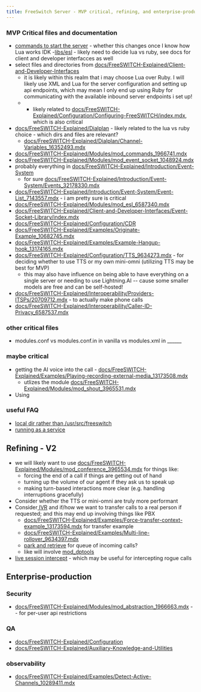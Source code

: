 ```yaml
---
title: FreeSwitch Server - MVP critical, refining, and enterprise-production documentation
---
```


### MVP Critical files and documentation
-  [commands to start the server](https://github.com/signalwire/freeswitch-docs/blob/main/docs/FreeSWITCH-Explained/Miscellaneous/FAQ/index.mdx#freeswitch--nc) - whether this changes once I know how Lua works IDK
-[libs/esl](https://github.com/signalwire/freeswitch/tree/master/libs/esl) - likely need to decide lua vs ruby, see docs for client and developer interfacces as well
- select files and directories from [docs/FreeSWITCH-Explained/Client-and-Developer-Interfaces](https://github.com/signalwire/freeswitch-docs/tree/main/docs/FreeSWITCH-Explained/Client-and-Developer-Interfaces)
	- it is likely within this realm that i may choose Lua over Ruby.   I will likely use XML and Lua for the server configuration and setting up api endpoints, which may mean I only end up using Ruby for communicating with the available inbound server endpoints i set up!  
	- - likely related to [docs/FreeSWITCH-Explained/Configuration/Configuring-FreeSWITCH/index.mdx](https://github.com/signalwire/freeswitch-docs/blob/main/docs/FreeSWITCH-Explained/Configuration/Configuring-FreeSWITCH/index.mdx), which is also critical
- [docs/FreeSWITCH-Explained/Dialplan](https://github.com/signalwire/freeswitch-docs/tree/main/docs/FreeSWITCH-Explained/Dialplan) - likely related to the lua vs ruby choice - which dirs and files are relevant?
	- [docs/FreeSWITCH-Explained/Dialplan/Channel-Variables_16352493.mdx](https://github.com/signalwire/freeswitch-docs/blob/main/docs/FreeSWITCH-Explained/Dialplan/Channel-Variables_16352493.mdx)
- [docs/FreeSWITCH-Explained/Modules/mod_commands_1966741.mdx](https://github.com/signalwire/freeswitch-docs/blob/main/docs/FreeSWITCH-Explained/Modules/mod_commands_1966741.mdx)
- [docs/FreeSWITCH-Explained/Modules/mod_event_socket_1048924.mdx](https://github.com/signalwire/freeswitch-docs/blob/main/docs/FreeSWITCH-Explained/Modules/mod_event_socket_1048924.mdx#21-inbound-mode)  
- probably everything in [docs/FreeSWITCH-Explained/Introduction/Event-System](https://github.com/signalwire/freeswitch-docs/tree/main/docs/FreeSWITCH-Explained/Introduction/Event-System) 
	- for sure [docs/FreeSWITCH-Explained/Introduction/Event-System/Events_32178330.mdx](https://github.com/signalwire/freeswitch-docs/blob/main/docs/FreeSWITCH-Explained/Introduction/Event-System/Events_32178330.mdx#0-about)  
- [docs/FreeSWITCH-Explained/Introduction/Event-System/Event-List_7143557.mdx](https://github.com/signalwire/freeswitch-docs/blob/main/docs/FreeSWITCH-Explained/Introduction/Event-System/Event-List_7143557.mdx#nat) - i am pretty sure is critical
- [docs/FreeSWITCH-Explained/Modules/mod_esl_6587340.mdx](https://github.com/signalwire/freeswitch-docs/blob/main/docs/FreeSWITCH-Explained/Modules/mod_esl_6587340.mdx#about)
- [docs/FreeSWITCH-Explained/Client-and-Developer-Interfaces/Event-Socket-Library/index.mdx](https://github.com/signalwire/freeswitch-docs/blob/main/docs/FreeSWITCH-Explained/Client-and-Developer-Interfaces/Event-Socket-Library/index.mdx)  
- [docs/FreeSWITCH-Explained/Configuration/CDR](https://github.com/signalwire/freeswitch-docs/tree/main/docs/FreeSWITCH-Explained/Configuration/CDR)
- [docs/FreeSWITCH-Explained/Examples/Originate-Example_10682745.mdx](https://github.com/signalwire/freeswitch-docs/blob/main/docs/FreeSWITCH-Explained/Examples/Originate-Example_10682745.mdx) 
- [docs/FreeSWITCH-Explained/Examples/Example-Hangup-hook_13174165.mdx](https://github.com/signalwire/freeswitch-docs/blob/main/docs/FreeSWITCH-Explained/Examples/Example-Hangup-hook_13174165.mdx#about)
- [docs/FreeSWITCH-Explained/Configuration/TTS_9634273.mdx](https://github.com/signalwire/freeswitch-docs/blob/main/docs/FreeSWITCH-Explained/Configuration/TTS_9634273.mdx#about) - for deciding whether to use TTS or my own mini-omni (utilizing TTS may be best for MVP)
	- this may also have influence on being able to have everything on a single server or needing to use Lightning.AI -- cause some smaller models are free and can be self-hosted!
- [docs/FreeSWITCH-Explained/Interoperability/Providers-ITSPs/20709712.mdx](https://github.com/signalwire/freeswitch-docs/blob/main/docs/FreeSWITCH-Explained/Interoperability/Providers-ITSPs/20709712.mdx) - to actually make phone calls
- [docs/FreeSWITCH-Explained/Interoperability/Caller-ID-Privacy_6587537.mdx](https://github.com/signalwire/freeswitch-docs/blob/main/docs/FreeSWITCH-Explained/Interoperability/Caller-ID-Privacy_6587537.mdx) 

### other critical files
- modules.conf vs modules.conf.in in vanilla vs modules.xml in ______

### maybe critical
- getting the AI voice into the call - [docs/FreeSWITCH-Explained/Examples/Playing-recording-external-media_13173508.mdx](https://github.com/signalwire/freeswitch-docs/blob/main/docs/FreeSWITCH-Explained/Examples/Playing-recording-external-media_13173508.mdx)
	- utlizes the module [docs/FreeSWITCH-Explained/Modules/mod_shout_3965531.mdx](https://github.com/signalwire/freeswitch-docs/blob/main/docs/FreeSWITCH-Explained/Modules/mod_shout_3965531.mdx#21-play)
- Using

### useful FAQ
- [local dir rather than /usr/src/freeswitch](https://github.com/signalwire/freeswitch-docs/blob/main/docs/FreeSWITCH-Explained/Miscellaneous/FAQ/index.mdx#q-how-do-i-use-my-local-dir-instead-of-usrlocalfreeswitch)
- [running as a service](https://github.com/signalwire/freeswitch-docs/blob/main/docs/FreeSWITCH-Explained/Miscellaneous/FAQ/index.mdx#q-how-do-i-use-my-local-dir-instead-of-usrlocalfreeswitch)

## Refining - V2
- we will likely want to use [docs/FreeSWITCH-Explained/Modules/mod_conference_3965534.mdx](https://github.com/signalwire/freeswitch-docs/blob/main/docs/FreeSWITCH-Explained/Modules/mod_conference_3965534.mdx#list) for things like:
	- forcing the end of a call if things are getting out of hand
	- turning up the volume of our agent if they ask us to speak up
	- making turn-based interactions more clear (e.g. handling interruptions gracefully)
- Consider whether the TTS or mini-omni are truly more performant
- Consider[ IVR](docs/FreeSWITCH-Explained/IVR.mdx) and if/how we want to transfer calls to a real person if requested; and this may end up involving things like PBX
	- [docs/FreeSWITCH-Explained/Examples/Force-transfer-context-example_13173594.mdx](https://github.com/signalwire/freeswitch-docs/blob/main/docs/FreeSWITCH-Explained/Examples/Force-transfer-context-example_13173594.mdx#about) for transfer example
	- [docs/FreeSWITCH-Explained/Examples/Multi-line-rollover_9634397.mdx](https://github.com/signalwire/freeswitch-docs/blob/main/docs/FreeSWITCH-Explained/Examples/Multi-line-rollover_9634397.mdx#goal)
	- [park and retrieve](https://github.com/signalwire/freeswitch-docs/blob/main/docs/FreeSWITCH-Explained/Examples/13173503.mdx#about) for queue of incoming calls?
	- like will involve [mod_dptools](https://developer.signalwire.com/freeswitch/FreeSWITCH-Explained/Modules/mod_dptools_1970333/#Applications)
- [live session intercept](https://github.com/signalwire/freeswitch-docs/blob/main/docs/FreeSWITCH-Explained/Examples/Multi-line-rollover_9634397.mdx#goal) - which may be useful for intercepting rogue calls


## Enterprise-production
### Security
- [docs/FreeSWITCH-Explained/Modules/mod_abstraction_1966663.mdx](https://github.com/signalwire/freeswitch-docs/blob/main/docs/FreeSWITCH-Explained/Modules/mod_abstraction_1966663.mdx#about) -- for per-user api restrictions

### QA
- [docs/FreeSWITCH-Explained/Configuration](https://github.com/signalwire/freeswitch-docs/tree/main/docs/FreeSWITCH-Explained/Configuration)
- [docs/FreeSWITCH-Explained/Auxiliary-Knowledge-and-Utilities](https://github.com/signalwire/freeswitch-docs/tree/main/docs/FreeSWITCH-Explained/Auxiliary-Knowledge-and-Utilities) 

### observability
- [docs/FreeSWITCH-Explained/Examples/Detect-Active-Channels_10289411.mdx](https://github.com/signalwire/freeswitch-docs/blob/main/docs/FreeSWITCH-Explained/Examples/Detect-Active-Channels_10289411.mdx#about)
